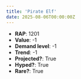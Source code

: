 ```yaml
---
title: 'Pirate Elf'
date: 2025-08-06T00:00:00Z
---
```

- **RAP**: 1201
- **Value**: -1
- **Demand level**: -1
- **Trend**: -1
- **Projected?**: True
- **Hyped?**: True
- **Rare?**: True
